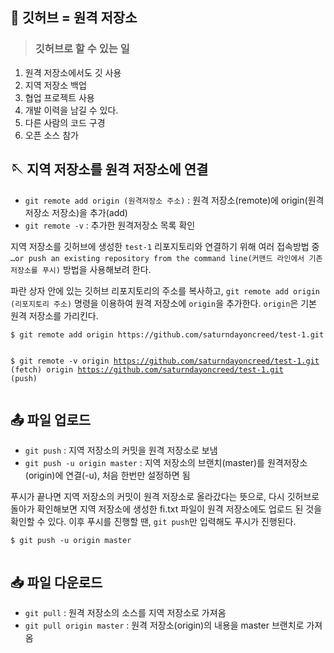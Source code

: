 <h2 id="💾-깃허브--원격-저장소">💾 깃허브 = 원격 저장소</h2>
<blockquote>
<h3 id="깃허브로-할-수-있는-일">깃허브로 할 수 있는 일</h3>
</blockquote>
<ol>
<li>원격 저장소에서도 깃 사용</li>
<li>지역 저장소 백업</li>
<li>협업 프로젝트 사용</li>
<li>개발 이력을 남길 수 있다.</li>
<li>다른 사람의 코드 구경</li>
<li>오픈 소스 참가</li>
</ol>


<h2 id="🪡-지역-저장소를-원격-저장소에-연결">🪡 지역 저장소를 원격 저장소에 연결</h2>
<ul>
<li><code>git remote add origin (원격저장소 주소)</code> : 원격 저장소(remote)에 origin(원격 저장소 저장소)을 추가(add)</li>
<li><code>git remote -v</code> : 추가한 원격저장소 목록 확인</li>
</ul>
<p>지역 저장소를 깃허브에 생성한 <code>test-1</code> 리포지토리와 연결하기 위해 여러 접속방법 중 <code>…or push an existing repository from the command line(커맨드 라인에서 기존 저장소를 푸시)</code> 방법을 사용해보려 한다.
<img alt="" src="https://velog.velcdn.com/images/saturndayoncreed/post/ca67de28-dcc0-4351-a533-02ea2503fc6e/image.png" /></p>
<p>파란 상자 안에 있는 깃허브 리포지토리의 주소를 복사하고, <code>git remote add origin (리포지토리 주소)</code> 명령을 이용하여 원격 저장소에 <code>origin</code>을 추가한다. <code>origin</code>은 기본 원격 저장소를 가리킨다.</p>
<pre><code class="language-c">$ git remote add origin https://github.com/saturndayoncreed/test-1.git

$ git remote -v
origin  https://github.com/saturndayoncreed/test-1.git (fetch)
origin  https://github.com/saturndayoncreed/test-1.git (push)
</code></pre>


<h2 id="📤-파일-업로드">📤 파일 업로드</h2>
<ul>
<li><code>git push</code> : 지역 저장소의 커밋을 원격 저장소로 보냄</li>
<li><code>git push -u origin master</code> : 지역 저장소의 브랜치(master)를 원격저장소(origin)에 연결(-u), 처음 한번만 설정하면 됨</li>
</ul>
<p>푸시가 끝나면 지역 저장소의 커밋이 원격 저장소로 올라갔다는 뜻으로, 다시 깃허브로 돌아가 확인해보면 지역 저장소에 생성한 fi.txt 파일이 원격 저장소에도 업로드 된 것을 확인할 수 있다.
 이후 푸시를 진행할 땐, <code>git push</code>만 입력해도 푸시가 진행된다.</p>
<pre><code class="language-c">$ git push -u origin master</code></pre>
<p><img alt="" src="https://velog.velcdn.com/images/saturndayoncreed/post/d8950fe4-9f9f-414d-bbb5-2f4a8408269b/image.png" /></p>


<h2 id="📥-파일-다운로드">📥 파일 다운로드</h2>
<ul>
<li><code>git pull</code> : 원격 저장소의 소스를 지역 저장소로 가져옴</li>
<li><code>git pull origin master</code> : 원격 저장소(origin)의 내용을 master 브랜치로 가져옴</li>
</ul>